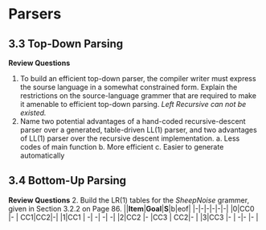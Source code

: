 # Parsers
## 3.3 Top-Down Parsing
**Review Questions**
1. To build an efficient top-down parser, the compiler writer must express the sourse language in a somewhat constrained form. Explain the restrictions on the source-language grammer that are required to make it amenable to efficient top-down parsing.
_Left Recursive can not be existed._
2. Name two potential advantages of a hand-coded recursive-descent parser over a generated, table-driven LL(1) parser, and two advantages of LL(1) parser over the recursive descent implementation.
a.  Less codes of main function
b. More efficient
c. Easier to generate automatically

## 3.4 Bottom-Up Parsing
**Review Questions**
2. Build the LR(1)  tables for the _SheepNoise_ grammer, given in Section 3.2.2 on Page 86.
||**Item**|**Goal**|**S**|b|eof|
|-|-|-|-|-|-|
|0|CC0 |- | CC1|CC2|-|
|1|CC1 | -| -| -| -|
|2|CC2 |- |CC3 | CC2|- |
|3|CC3 |- | -|- |- |

